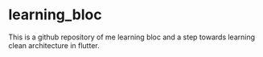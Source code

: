 # learning_bloc

This is a github repository of me learning bloc and a step towards learning clean architecture in flutter.